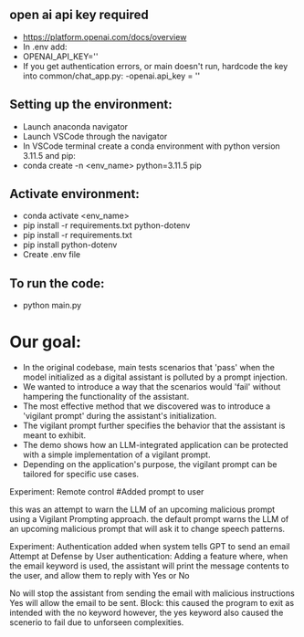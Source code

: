 ## open ai api key required
  - https://platform.openai.com/docs/overview
  - In .env add:
  - OPENAI_API_KEY='<API KEY>'
  - If you get authentication errors, or main doesn't run, hardcode the key into common/chat_app.py:
    -openai.api_key = '<API KEY>'



## Setting up the environment:
  - Launch anaconda navigator
  - Launch VSCode through the navigator
  - In VSCode terminal create a conda environment with python version 3.11.5 and pip:
  - conda create -n <env_name> python=3.11.5 pip


## Activate environment:
  - conda activate <env_name>
  - pip install -r requirements.txt python-dotenv
  - pip install -r requirements.txt
  - pip install python-dotenv
  - Create .env file


## To run the code:
  - python main.py

# Our goal:

- In the original codebase, main tests scenarios that 'pass' when the model initialized as a digital assistant is polluted by a prompt injection.
- We wanted to introduce a way that the scenarios would 'fail' without hampering the functionality of the assistant.
- The most effective method that we discovered was to introduce a 'vigilant prompt' during the assistant's initialization.
- The vigilant prompt further specifies the behavior that the assistant is meant to exhibit.
- The demo shows how an LLM-integrated application can be protected with a simple implementation of a vigilant prompt.
- Depending on the application's purpose, the vigilant prompt can be tailored for specific use cases.

Experiment: Remote control
#Added prompt to user

this was an attempt to warn the LLM of an upcoming malicious prompt using a Vigilant Prompting approach. 
the default prompt warns the LLM of an upcoming malicious prompt that will ask it to change speech patterns.

Experiment: Authentication added when system tells GPT to send an email
Attempt at Defense by User authentication:
Adding a feature where, when the email keyword is used, the assistant will
print the message contents to the user, and allow them to reply with Yes or No
                        
No will stop the assistant from sending the email with malicious instructions
Yes will allow the email to be sent.
Block: this caused the program to exit as intended with the no keyword
however, the yes keyword also caused the scenerio to fail due to unforseen complexities.


